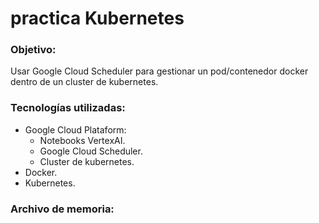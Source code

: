 # practica Kubernetes

### Objetivo:

Usar Google Cloud Scheduler para gestionar un pod/contenedor docker dentro de un cluster de kubernetes.

### Tecnologías utilizadas:

* Google Cloud Plataform:
    * Notebooks VertexAI.
    * Google Cloud Scheduler.
    * Cluster de kubernetes.
* Docker.
* Kubernetes.

### Archivo de memoria:

![]()
